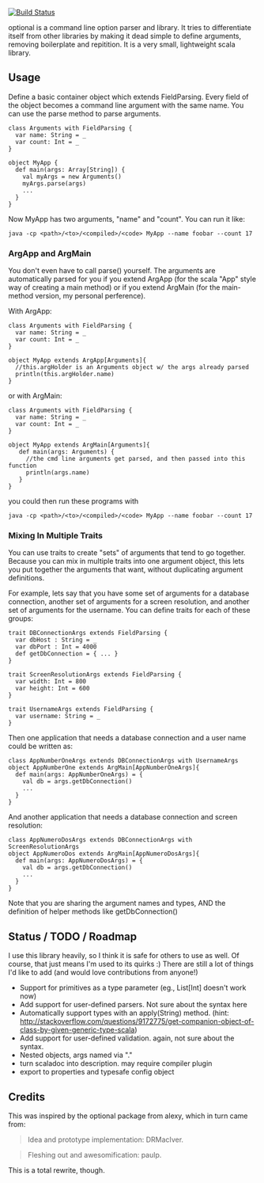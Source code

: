 [![Build Status](https://secure.travis-ci.org/squito/optional.png?branch=master)](http://travis-ci.org/squito/optional)

optional is a command line option parser and library.  It tries
to differentiate itself from other libraries by making it dead
simple to define arguments, removing boilerplate and repitition.  It
is a very small, lightweight scala library.

## Usage

Define a basic container object which extends FieldParsing.  Every field of the object
becomes a command line argument with the same name.  You can use the parse method to parse
arguments.

    class Arguments with FieldParsing {
      var name: String = _
      var count: Int = _
    }

    object MyApp {
      def main(args: Array[String]) {
        val myArgs = new Arguments()
        myArgs.parse(args)
        ...
      }
    }

Now MyApp has two arguments, "name" and "count".  You can run it like:

    java -cp <path>/<to>/<compiled>/<code> MyApp --name foobar --count 17


### ArgApp and ArgMain

You don't even have to call parse() yourself.  The arguments are automatically parsed for you
if you extend ArgApp (for the scala "App" style way of creating a main method) or if you extend
ArgMain (for the main-method version, my personal perference).

With ArgApp:

    class Arguments with FieldParsing {
      var name: String = _
      var count: Int = _
    }

    object MyApp extends ArgApp[Arguments]{
      //this.argHolder is an Arguments object w/ the args already parsed
      println(this.argHolder.name)
    }

or with ArgMain:

    class Arguments with FieldParsing {
      var name: String = _
      var count: Int = _
    }

    object MyApp extends ArgMain[Arguments]{
       def main(args: Arguments) {
         //the cmd line arguments get parsed, and then passed into this function
         println(args.name)
       }
    }

you could then run these programs with

    java -cp <path>/<to>/<compiled>/<code> MyApp --name foobar --count 17

### Mixing In Multiple Traits

You can use traits to create "sets" of arguments that tend to go together.  Because you can mix in multiple traits into
one argument object, this lets you put together the arguments that want, without duplicating argument definitions.

For example, lets say that you have some set of arguments for a database connection, another set of arguments for a
screen resolution, and another set of arguments for the username.  You can define traits for each of these groups:

    trait DBConnectionArgs extends FieldParsing {
      var dbHost : String = _
      var dbPort : Int = 4000
      def getDbConnection = { ... }
    }

    trait ScreenResolutionArgs extends FieldParsing {
      var width: Int = 800
      var height: Int = 600
    }

    trait UsernameArgs extends FieldParsing {
      var username: String = _
    }

Then one application that needs a database connection and a user name could be written as:

    class AppNumberOneArgs extends DBConnectionArgs with UsernameArgs
    object AppNumberOne extends ArgMain[AppNumberOneArgs]{
      def main(args: AppNumberOneArgs) = {
        val db = args.getDbConnection()
        ...
      }
    }

And another application that needs a database connection and screen resolution:

    class AppNumeroDosArgs extends DBConnectionArgs with ScreenResolutionArgs
    object AppNumeroDos extends ArgMain[AppNumeroDosArgs]{
      def main(args: AppNumeroDosArgs) = {
        val db = args.getDbConnection()
        ...
      }
    }

Note that you are sharing the argument names and types, AND the definition of helper methods like getDbConnection()

## Status / TODO / Roadmap

I use this library heavily, so I think it is safe for others to use as well.  Of course, that just means I'm used to its
quirks :)  There are still a lot of things I'd like to add (and would love contributions from anyone!)

* Support for primitives as a type parameter (eg., List[Int] doesn't work now)
* Add support for user-defined parsers.  Not sure about the syntax here
* Automatically support types with an apply(String) method.  (hint: http://stackoverflow.com/questions/9172775/get-companion-object-of-class-by-given-generic-type-scala)
* Add support for user-defined validation.  again, not sure about the syntax.
* Nested objects, args named via "."
* turn scaladoc into description.  may require compiler plugin
* export to properties and typesafe config object

## Credits

This was inspired by the optional package from alexy, which in turn came from:

>Idea and prototype implementation: DRMacIver.

>Fleshing out and awesomification: paulp.

This is a total rewrite, though.
